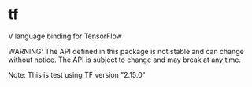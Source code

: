 # tf
V language binding for TensorFlow

WARNING: The API defined in this package is not stable and can change without notice.
The API is subject to change and may break at any time. 

Note: This is test using TF version "2.15.0"
